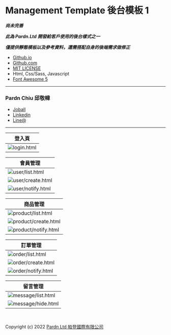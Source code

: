 # Management Template 後台模板 1

***尚未完善***

***此為 Pardn.Ltd 開發給客戶使用的後台樣式之一***

***僅提供靜態模板以及參考資料，還需搭配自身的後端需求做修正***


- [Github.io](https://pardnchiu.github.io/management-template-1/)
- [Github.com](https://github.com/pardnchiu/management-template-1/)
- [MIT LICENSE](./LICENSE)
- Html, Css/Sass, Javascript
- [Font Awesome 5](https://fontawesome.com/v5/search)

***

### Pardn Chiu 邱敬幃

- [Joball](https://joball.tw/@pardnltd)
- [Linkedin](https://www.linkedin.com/in/pardnchiu/)
- [Line@](http://lin.ee/Gtcb5kc)

***

| 登入頁 |
| --- |
| ![login.html](./preview/login.png) |

| 會員管理 |
| --- |
| ![user/list.html](./preview/userList.png) |
| ![user/create.html](./preview/userCreate.png) |
| ![user/notify.html](./preview/userNotify.png) |

| 商品管理 |
| --- |
| ![product/list.html](./preview/productList.png) |
| ![product/create.html](./preview/productCreate.png) |
| ![product/notify.html](./preview/productNotify.png) |

| 訂單管理 |
| --- |
| ![order/list.html](./preview/orderList.png) |
| ![order/create.html](./preview/orderCreate.png) |
| ![order/notify.html](./preview/orderNotify.png) |

| 留言管理 |
| --- |
| ![message/list.html](./preview/messageList.png) |
| ![message/hide.html](./preview/messageHide.png) |

<br>

Copyright (c) 2022 [Pardn Ltd 帕登國際有限公司](https://joball.tw/@pardnltd)
